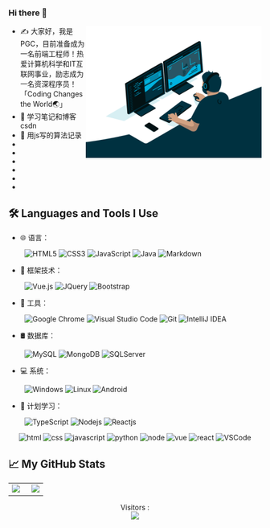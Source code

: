 ### Hi there 👋

<img align="right" width="350" alt="Code" src="https://github.com/Wandrys-dev/Wandrys-dev/blob/main/code.gif"/>

- ✍️  大家好，我是PGC，目前准备成为一名前端工程师！热爱计算机科学和IT互联网事业，励志成为一名资深程序员！「Coding Changes the World🌏」
- 📕  学习笔记和博客csdn
- 🧠 用js写的算法记录
-  
-  
-  
-  
-  
-  

## 🛠 Languages and Tools I Use

- 🌐 语言：

&emsp;&emsp;
![HTML5](https://img.shields.io/badge/-HTML5-E34F26?style=flat-square&logo=html5&logoColor=white)
![CSS3](https://img.shields.io/badge/-CSS3-1572B6?style=flat-square&logo=css3)
![JavaScript](https://img.shields.io/badge/-JavaScript-F7DF1E?style=flat-square&logo=javascript&logoColor=black)
![Java](https://img.shields.io/badge/-Java-whitesmoke?style=flat-square&logo=java&logoColor=black)
![Markdown](https://img.shields.io/badge/-Markdown-whitesmoke?style=flat&logo=markdown&logoColor=black)
<!-- ![Python](https://img.shields.io/badge/-Python-3776AB?style=flat-square&logo=python&logoColor=white) -->

- 📎 框架技术：

&emsp;&emsp;
![Vue.js](https://img.shields.io/badge/-Vue.js-4FC08D?style=flat-square&logo=vue.js&logoColor=white)
![JQuery](https://img.shields.io/badge/-JQuery-whitesmoke?style=flat-square&logo=jquery&logoColor=black)
![Bootstrap](https://img.shields.io/badge/-Bootstrap-7952B3?style=flat&logo=bootstrap&logoColor=white)

- 🧰 工具：

&emsp;&emsp;
![Google Chrome](https://img.shields.io/badge/Chrome-4285F4?style=flat-square&logo=GoogleChrome&logoColor=white)
![Visual Studio Code](https://img.shields.io/badge/-Visual%20Studio%20Code-007ACC?style=flat-square&logo=Visual%20Studio%20Code&logoColor=white)
![Git](https://img.shields.io/badge/-Git-F05032?style=flat&logo=git&logoColor=white)
![IntelliJ IDEA](https://img.shields.io/badge/-IntelliJ%20IDEA-whitesmoke?style=flat-square&logo=IntelliJ%20IDEA&logoColor=black)


- 🛢 数据库：

&emsp;&emsp;
![MySQL](https://img.shields.io/badge/-MySQL-4479A1?style=flat-square&logo=mysql&logoColor=white)
![MongoDB](https://img.shields.io/badge/-MongoDB-47A248?style=flat-square&logo=mongodb&logoColor=white)
![SQLServer](https://img.shields.io/badge/-SQLServer-whitesmoke?style=flat&logo=Microsoft%20SQL%20Server&logoColor=black)

- 💻 系统：

&emsp;&emsp;
![Windows](https://img.shields.io/badge/Windows-0078D6?style=flat-square&logo=windows&logoColor=white)
![Linux](https://img.shields.io/badge/Linux-FCC624?style=style=flat-square&logo=linux&logoColor=black)
![Android](https://img.shields.io/badge/Android-3DDC84?style=flat-square&logo=android&logoColor=white)
<!-- ![Windows](https://img.shields.io/badge/-Windows-333333?style=flat-square&logo=Windows)
![Linux](https://img.shields.io/badge/-Linux-333333?style=flat-square&logo=Linux)
![Android](https://img.shields.io/badge/-Android-333333?style=flat-square&logo=Android) -->

- 💪 计划学习：

&emsp;&emsp;
![TypeScript](https://img.shields.io/badge/TypeScript-3178C6?style=flat-square&logo=typescript&logoColor=black)
![Nodejs](https://img.shields.io/badge/-Nodejs-339933?style=flat-square&logo=Node.js&logoColor=white)
![Reactjs](https://img.shields.io/badge/-React.js-61DAFB?style=flat-square&logo=react&logoColor=black)
<!-- ![Docker](https://img.shields.io/badge/-Docker-FCC624?style=flat-square&logo=docker)
![Shell Script](https://img.shields.io/badge/shell_script-%4285F4.svg?style=style=flat-square&logo=gnu-bash&logoColor=white)
![C++](https://img.shields.io/badge/-C++-00599C?style=flat-square&logo=c) 
![PyCharm](https://img.shields.io/badge/-Pycharm-333333?style=flat&logo=Pycharm-code&logoColor=007ACC)
![C](https://img.shields.io/badge/c-%2300599C.svg?style=flat-square&logo=c&logoColor=white)
![C#](https://img.shields.io/badge/c%23-%23239120.svg?style=flat-square&logo=c-sharp&logoColor=white) -->

<!-- Gif -->
<div align="center">
  <img alt-"html5" src="https://media.giphy.com/media/XAxylRMCdpbEWUAvr8/giphy.gif" width="100" title="html">
  <img alt="css" src="https://media.giphy.com/media/fsEaZldNC8A1PJ3mwp/giphy.gif" width="100" title="css">
  <img alt="javascript" src="https://media3.giphy.com/media/ln7z2eWriiQAllfVcn/200w.webp" width="100" title="javascript">
  <img alt="python" src="https://i.giphy.com/media/LMt9638dO8dftAjtco/200.webp" width="100" title="python">
  <img alt="node" src="https://media.giphy.com/media/kdFc8fubgS31b8DsVu/giphy.gif" width="85" title="node">
  <img alt="vue" src="https://media.giphy.com/media/VgGthkhUvGgOit7Y9i/giphy.gif" width="100" title="node">
  <img alt="react" src="https://media.giphy.com/media/eNAsjO55tPbgaor7ma/giphy.gif" width="100" title="node">
  <img alt="VSCode" src="https://i.giphy.com/media/IdyAQJVN2kVPNUrojM/200.webp" width="100" title="vscode">
<!--   <img alt="github" src="https://i.giphy.com/media/KzJkzjggfGN5Py6nkT/200.webp" width="100" title="github">
  <img alt="idea" src="https://media.giphy.com/media/iJWXxAr2Za6EtN2Row/giphy.gif" width="100" title="node"> -->
</div>

## 📈 My GitHub Stats
<table width="100%"> 
  <tr>
    <td width="56.5%">
      <img src="https://github-readme-stats.vercel.app/api?username=peng-guangchuan&show_icons=true&theme=vue">
    </td>
    <td>
      <img src="https://github-readme-stats.vercel.app/api/top-langs/?username=peng-guangchuan&layout=compact&langs_count=8">
    </td>
  </tr>
</table>

<p align="center"> 
  Visitors :<br>
  <img src="https://profile-counter.glitch.me/peng-guangchuan/count.svg" />
</p>

<!--
**peng-guangchuan/peng-guangchuan** is a ✨ _special_ ✨ repository because its `README.md` (this file) appears on your GitHub profile.

Here are some ideas to get you started:

- 🔭 I’m currently working on ...
- 🌱 I’m currently learning ...
- 👯 I’m looking to collaborate on ...
- 🤔 I’m looking for help with ...
- 💬 Ask me about ...
- 📫 How to reach me: ...
- 😄 Pronouns: ...
- ⚡ Fun fact: ...
-->
